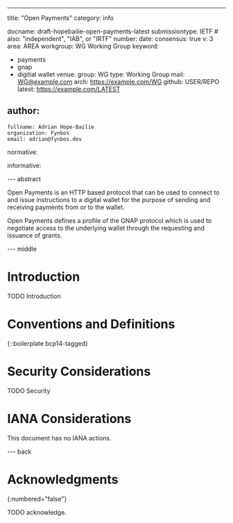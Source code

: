 ---
title: "Open Payments"
category: info

docname: draft-hopebailie-open-payments-latest
submissiontype: IETF  # also: "independent", "IAB", or "IRTF"
number:
date:
consensus: true
v: 3
area: AREA
workgroup: WG Working Group
keyword:
 - payments
 - gnap
 - digitial wallet
venue:
  group: WG
  type: Working Group
  mail: WG@example.com
  arch: https://example.com/WG
  github: USER/REPO
  latest: https://example.com/LATEST

author:
 -
    fullname: Adrian Hope-Bailie
    organization: Fynbos
    email: adrian@fynbos.dev

normative:

informative:


--- abstract

Open Payments is an HTTP based protocol that can be used to connect to and issue instructions to a digital wallet for the purpose of sending and receiving payments from or to the wallet.

Open Payments defines a profile of the GNAP protocol which is used to negotiate access to the underlying wallet through the requesting and issuance of grants.

--- middle

# Introduction

TODO Introduction


# Conventions and Definitions

{::boilerplate bcp14-tagged}


# Security Considerations

TODO Security


# IANA Considerations

This document has no IANA actions.


--- back

# Acknowledgments
{:numbered="false"}

TODO acknowledge.
